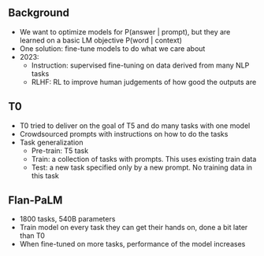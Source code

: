## Background
- We want to optimize models for P(answer | prompt), but they are learned on a basic LM objective P(word | context)
- One solution: fine-tune models to do what we care about
- 2023:
	- Instruction: supervised fine-tuning on data derived from many NLP tasks
	- RLHF: RL to improve human judgements of how good the outputs are
## T0 
- T0 tried to deliver on the goal of T5 and do many tasks with one model
- Crowdsourced prompts with instructions on how to do the tasks 
- Task generalization
	- Pre-train: T5 task
	- Train: a collection of tasks with prompts. This uses existing train data
	- Test: a new task specified only by a new prompt. No training data in this task
## Flan-PaLM
- 1800 tasks, 540B parameters
- Train model on every task they can get their hands on, done a bit later than T0
- When fine-tuned on more tasks, performance of the model increases 